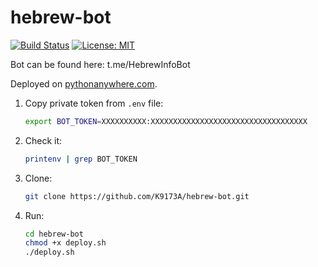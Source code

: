# hebrew-bot
[![Build Status](https://travis-ci.com/k9173a/hebrew-bot.svg?branch=master)](https://travis-ci.com/k9173a/hebrew-bot)
[![License: MIT](https://img.shields.io/github/license/k9173a/hebrew-bot)](https://github.com/K9173A/hebrew-bot/blob/master/LICENSE)

Bot can be found here: t.me/HebrewInfoBot

Deployed on [pythonanywhere.com](https://www.pythonanywhere.com/).
1. Copy private token from `.env` file:
   ```bash
   export BOT_TOKEN=XXXXXXXXXX:XXXXXXXXXXXXXXXXXXXXXXXXXXXXXXXXXXX
   ```
2. Check it:
   ```bash
   printenv | grep BOT_TOKEN
   ```
3. Clone:
   ```bash
   git clone https://github.com/K9173A/hebrew-bot.git
   ```
3. Run:
   ```bash
   cd hebrew-bot
   chmod +x deploy.sh
   ./deploy.sh
   ```